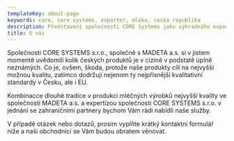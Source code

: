 ```yaml
---
templateKey: about-page
keywords: core, core systems, exporter, mleko, ceska republika
description: Představení společnosti CORE Systems jako výhradního exportéra mléčných výrobků společnosti MADETA do zemí Severní Afriky a Jihovýchodní Asie.
title: O nás
---
```


Společnosti CORE SYSTEMS s.r.o., společně s MADETA a.s. si v jistem momentě uvědomili kolik českých produktů je v cizině v podstatě úplně neznámých. Co je, ovšem, škoda, protože naše produkty cílí na nejvyšší možnou kvalitu, zatímco dodržují nejenom ty nejpřísnější kvalitativní standardy v Česku, ale i EU.

Kombinacce dlouhé tradice v produkci mléčných výrobků nejvyšší kvality ve společnosti MADETA a.s. a expertízou společnosti CORE SYSTEMS s.r.o. v jednání se zahraničními partnery bychom Vám rádi nabídli naše služby.

V případě otázek nebo dotazů, prosim vyplňte krátký kontaktní formulář níže a naši obchodníci se Vám budou obratem věnovat.

